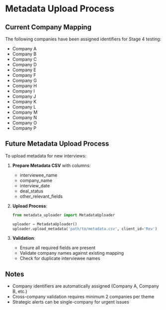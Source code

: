 # Metadata Upload Process

## Current Company Mapping
The following companies have been assigned identifiers for Stage 4 testing:

- Company A
- Company B
- Company C
- Company D
- Company E
- Company F
- Company G
- Company H
- Company I
- Company J
- Company K
- Company L
- Company M
- Company N
- Company O
- Company P


## Future Metadata Upload Process

To upload metadata for new interviews:

1. **Prepare Metadata CSV** with columns:
   - interviewee_name
   - company_name
   - interview_date
   - deal_status
   - other_relevant_fields

2. **Upload Process**:
   ```python
   from metadata_uploader import MetadataUploader
   
   uploader = MetadataUploader()
   uploader.upload_metadata('path/to/metadata.csv', client_id='Rev')
   ```

3. **Validation**:
   - Ensure all required fields are present
   - Validate company names against existing mapping
   - Check for duplicate interviewee names

## Notes
- Company identifiers are automatically assigned (Company A, Company B, etc.)
- Cross-company validation requires minimum 2 companies per theme
- Strategic alerts can be single-company for urgent issues
